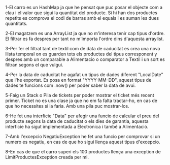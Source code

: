 1-El carro es un HashMap ja que he pensat que puc posar el objecte com a clau i el valor que sigui la quantitat del producte. Si hi han dos productes repetits es comprova el codi de barras amb el equals i es suman
les dues quantitats.

2-El magatzem es una ArrayList ja que no m'interesa tenir cap tipus d'ordre. El filtrar es fa despres per tant no m'importa l'ordre dins d'aquesta arraylist.

3-Per fer el filtrat tant de textil com de data de caducitat es crea una nova llista temporal on es guarden tots els productes del tipus corresponent y despres amb un comparable a Alimentacio o comparator a Textil
i un sort es filtran segons el que vulgui.

4-Per la data de caducitat he agafat un tipus de dades diferent "LocalDate" que l'he exportat. Es posa en format "YYYY-MM-DD", aquest tipus de dades te funcions com .now() per poder saber la data de avui.

5-Faig un Stack o Pila de tickets per poder mostrar el ticket més recent primer. Ticket no es una clase ja que no em fa falta tractar-ho, en cas de que ho necessites si la faria. Amb una pila puc mostrar-los.

6-He fet una interficie "Data" per afegir una funcio de calcular el preu del producte segons la data de caducitat o els dies de garantia, aquesta interficie ha sigut implementada a Electronica i també  a Alimentació.

7-Amb l'excepcio NegatiuException he fet una funcio per comprovar si un numero es negatiu, en cas de que ho sigui llença aquest tipus d'excepcio.

8-En cas de que el carro superi els 100 productes llença una exception de LimitProductesException creada per mi.
